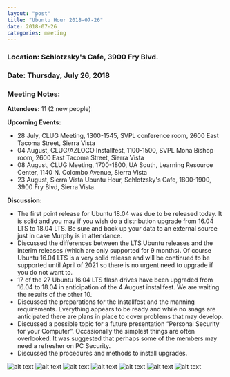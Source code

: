 ```yaml
---
layout: "post"
title: "Ubuntu Hour 2018-07-26"
date: 2018-07-26
categories: meeting
---
```


### Location: Schlotzsky's Cafe, 3900 Fry Blvd.

### Date: Thursday, July 26, 2018

### Meeting Notes:

**Attendees:** 11 (2 new people)

**Upcoming Events:**

 * 28 July, CLUG Meeting, 1300-1545, SVPL conference room, 2600 East Tacoma Street, Sierra Vista
 * 04 August, CLUG/AZLOCO Installfest, 1100-1500, SVPL Mona Bishop room, 2600 East Tacoma Street, Sierra Vista
 * 08 August, CLUG Meeting, 1700-1800, UA South, Learning Resource Center, 1140 N. Colombo Avenue, Sierra Vista
 * 23 August, Sierra Vista Ubuntu Hour, Schlotzsky's Cafe, 1800-1900, 3900 Fry Blvd, Sierra Vista.

**Discussion:**

 * The first point release for Ubuntu 18.04 was due to be released today.  It is solid and you may if you wish do a distribution upgrade from 16.04 LTS to 18.04 LTS.  Be sure and back up your data to an external source just in case Murphy is in attendance.
 * Discussed the differences between the LTS Ubuntu releases and the interim releases (which are only supported for 9 months).  Of course Ubuntu 16.04 LTS is a very solid release and will be continued to be supported until April of 2021 so there is no urgent need to upgrade if  you do not want to.
 * 17 of the 27 Ubuntu 16.04 LTS flash drives have been upgraded from 16.04 to 18.04 in anticipation of the 4 August installfest.  We are waiting the results of the other 10.
 * Discussed the preparations for the Installfest and the manning requirements.  Everything appears to be ready and while no snags are anticipated there are plans in place to cover problems that may develop.
 * Discussed a possible topic for a future presentation “Personal Security for your Computer”. Occasionally the simplest things are often overlooked.  It was suggested that perhaps some of the members may need a refresher on PC Security.
 * Discussed the procedures and methods to install upgrades.
 
![alt text](https://raw.githubusercontent.com/CochiseLinuxUsersGroup/CochiseLinuxUsersGroup.github.io/master/images/rsz_svubuntuhr_2018-07-26_8.jpg)
![alt text](https://raw.githubusercontent.com/CochiseLinuxUsersGroup/CochiseLinuxUsersGroup.github.io/master/images/rsz_svubuntuhr_2018-07-26_7.jpg)
![alt text](https://raw.githubusercontent.com/CochiseLinuxUsersGroup/CochiseLinuxUsersGroup.github.io/master/images/rsz_svubuntuhr_2018-07-26_1.jpg)
![alt text](https://raw.githubusercontent.com/CochiseLinuxUsersGroup/CochiseLinuxUsersGroup.github.io/master/images/rsz_svubuntuhr_2018-07-26_2.jpg)
![alt text](https://raw.githubusercontent.com/CochiseLinuxUsersGroup/CochiseLinuxUsersGroup.github.io/master/images/rsz_svubuntuhr_2018-07-26_4.jpg)
![alt text](https://raw.githubusercontent.com/CochiseLinuxUsersGroup/CochiseLinuxUsersGroup.github.io/master/images/rsz_svubuntuhr_2018-07-26_5.jpg)
![alt text](https://raw.githubusercontent.com/CochiseLinuxUsersGroup/CochiseLinuxUsersGroup.github.io/master/images/rsz_svubuntuhr_2018-07-26_6.jpg)


